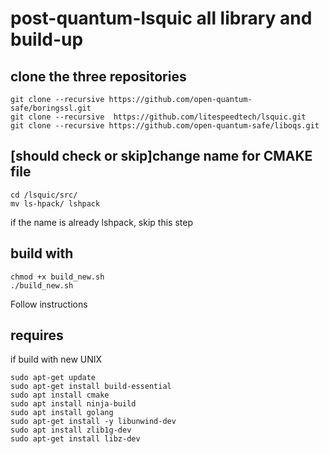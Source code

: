 # post-quantum-lsquic all library and build-up


## clone the three repositories
```
git clone --recursive https://github.com/open-quantum-safe/boringssl.git
git clone --recursive  https://github.com/litespeedtech/lsquic.git
git clone --recursive https://github.com/open-quantum-safe/liboqs.git
```

## [should check or skip]change name for CMAKE file
```
cd /lsquic/src/
mv ls-hpack/ lshpack
```
if the name is already lshpack, skip this step

## build with 
```
chmod +x build_new.sh 
./build_new.sh 
```
Follow instructions

## requires
if build with new UNIX

```
sudo apt-get update
sudo apt-get install build-essential
sudo apt install cmake
sudo apt install ninja-build
sudo apt install golang
sudo apt-get install -y libunwind-dev
sudo apt install zlib1g-dev
sudo apt-get install libz-dev
```
